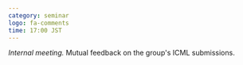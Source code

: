 ```yaml
---
category: seminar
logo: fa-comments
time: 17:00 JST
---
```


*Internal meeting.*  Mutual feedback on the group's ICML submissions.
